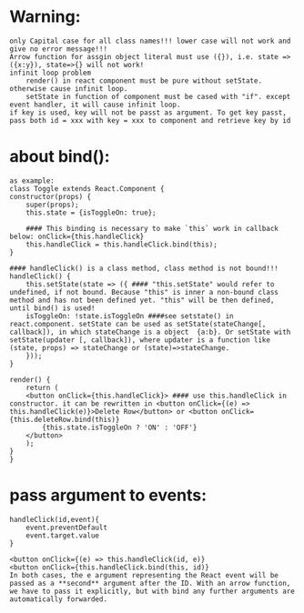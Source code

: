 # Warning: 
    only Capital case for all class names!!! lower case will not work and give no error message!!!
    Arrow function for assgin object literal must use ({}), i.e. state => ({x:y}), state=>{} will not work!
    infinit loop problem
        render() in react component must be pure without setState. otherwise cause infinit loop.
        setState in function of component must be cased with "if". except event handler, it will cause infinit loop.
    if key is used, key will not be passt as argument. To get key passt, pass both id = xxx with key = xxx to component and retrieve key by id 


# about bind():

    as example:
    class Toggle extends React.Component {
    constructor(props) {
        super(props);
        this.state = {isToggleOn: true};

        #### This binding is necessary to make `this` work in callback below: onClick={this.handleClick}
        this.handleClick = this.handleClick.bind(this);
    }

    #### handleClick() is a class method, class method is not bound!!! 
    handleClick() {
        this.setState(state => ({ #### "this.setState" would refer to undefined, if not bound. Because "this" is inner a non-bound class method and has not been defined yet. "this" will be then defined, until bind() is used!
        isToggleOn: !state.isToggleOn ####see setstate() in react.component. setState can be used as setState(stateChange[, callback]), in which stateChange is a object  {a:b}. Or setState with setState(updater [, callback]), where updater is a function like (state, props) => stateChange or (state)=>stateChange.
        }));
    }

    render() {
        return (
        <button onClick={this.handleClick}> #### use this.handleClick in constructor. it can be rewritten in <button onClick={(e) => this.handleClick(e)}>Delete Row</button> or <button onClick={this.deleteRow.bind(this)}
            {this.state.isToggleOn ? 'ON' : 'OFF'}
        </button>
        );
    }
    }


# pass argument to events:
    
    
    handleClick(id,event){
        event.preventDefault
        event.target.value
    }

    <button onClick={(e) => this.handleClick(id, e)}
    <button onClick={this.handleClick.bind(this, id)}
    In both cases, the e argument representing the React event will be passed as a **second** argument after the ID. With an arrow function, we have to pass it explicitly, but with bind any further arguments are automatically forwarded.

